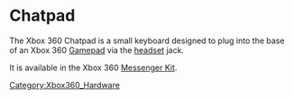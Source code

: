 # Chatpad

The Xbox 360 Chatpad is a small keyboard designed to plug into the base
of an Xbox 360 [Gamepad](../gamepad) via the [headset](../headset) jack.

It is available in the Xbox 360 [Messenger Kit](http://en.wikipedia.org/wiki/Xbox_360_accessories#Messenger_Kit).

[Category:Xbox360_Hardware](../Category_Xbox360_Hardware)